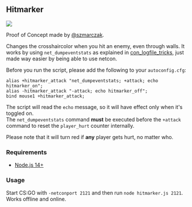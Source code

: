 ## Hitmarker

![](example.gif)

Proof of Concept made by [@szmarczak](https://github.com/szmarczak).

Changes the crosshaircolor when you hit an enemy, even through walls. It works by using `net_dumpeventstats` as explained in [con_logfile_tricks](../../con_logfile_tricks), just made way easier by being able to use netcon.

Before you run the script, please add the following to your `autoconfig.cfg`:

```
alias +hitmarker_attack "net_dumpeventstats; +attack; echo hitmarker_on";
alias -hitmarker_attack "-attack; echo hitmarker_off";
bind mouse1 +hitmarker_attack;
```

The script will read the `echo` message, so it will have effect only when it's toggled on.\
The `net_dumpeventstats` command **must** be executed before the `+attack` command to reset the `player_hurt` counter internally.

Please note that it will turn red if **any** player gets hurt, no matter who.

### Requirements

* [Node.js 14+](https://nodejs.org/en/download/current/)

### Usage

Start CS:GO with `-netconport 2121` and then run `node hitmarker.js 2121`. Works offline and online.

